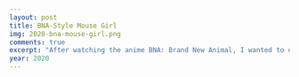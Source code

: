 ```yaml
---
layout: post
title: BNA-Style Mouse Girl
img: 2020-bna-mouse-girl.png
comments: true
excerpt: "After watching the anime BNA: Brand New Animal, I wanted to draw a pink mouse girl in the style of that show."
year: 2020
---
```

